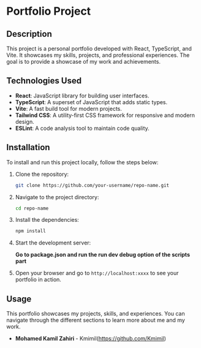 # Portfolio Project

## Description

This project is a personal portfolio developed with React, TypeScript, and Vite. It showcases my skills, projects, and professional experiences. The goal is to provide a showcase of my work and achievements.

## Technologies Used

- **React**: JavaScript library for building user interfaces.
- **TypeScript**: A superset of JavaScript that adds static types.
- **Vite**: A fast build tool for modern projects.
- **Tailwind CSS**: A utility-first CSS framework for responsive and modern design.
- **ESLint**: A code analysis tool to maintain code quality.

## Installation

To install and run this project locally, follow the steps below:

1. Clone the repository:
   ```bash
   git clone https://github.com/your-username/repo-name.git
   ```

2. Navigate to the project directory:
   ```bash
   cd repo-name
   ```

3. Install the dependencies:
   ```bash
   npm install
   ```

4. Start the development server:
   
   **Go to package.json and run the run dev debug option of the scripts part**

6. Open your browser and go to `http://localhost:xxxx` to see your portfolio in action.

## Usage

This portfolio showcases my projects, skills, and experiences. You can navigate through the different sections to learn more about me and my work.


- **Mohamed Kamil Zahiri** - Kmimil(https://github.com/Kmimil)


